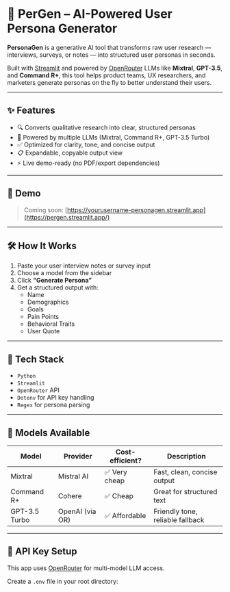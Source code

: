 # 🧠 PerGen – AI-Powered User Persona Generator

**PersonaGen** is a generative AI tool that transforms raw user research — interviews, surveys, or notes — into structured user personas in seconds.

Built with [Streamlit](https://streamlit.io/) and powered by [OpenRouter](https://openrouter.ai/) LLMs like **Mixtral**, **GPT-3.5**, and **Command R+**, this tool helps product teams, UX researchers, and marketers generate personas on the fly to better understand their users.

---

## ✨ Features

- 🔍 Converts qualitative research into clear, structured personas
- 🧠 Powered by multiple LLMs (Mixtral, Command R+, GPT-3.5 Turbo)
- ✅ Optimized for clarity, tone, and concise output
- 📋 Expandable, copyable output view
- ⚡ Live demo-ready (no PDF/export dependencies)

---

## 🚀 Demo

> Coming soon: [https://yourusername-personagen.streamlit.app](https://pergen.streamlit.app/)

---

## 🛠 How It Works

1. Paste your user interview notes or survey input
2. Choose a model from the sidebar
3. Click **“Generate Persona”**
4. Get a structured output with:
   - Name
   - Demographics
   - Goals
   - Pain Points
   - Behavioral Traits
   - User Quote

---

## 🧩 Tech Stack

- `Python`
- `Streamlit`
- `OpenRouter` API
- `Dotenv` for API key handling
- `Regex` for persona parsing

---

## 🧪 Models Available

| Model              | Provider         | Cost-efficient? | Description                      |
|-------------------|------------------|-----------------|----------------------------------|
| Mixtral            | Mistral AI       | ✅ Very cheap     | Fast, clean, concise output      |
| Command R+         | Cohere           | ✅ Cheap          | Great for structured text        |
| GPT-3.5 Turbo      | OpenAI (via OR)  | ✅ Affordable     | Friendly tone, reliable fallback |

---

## 🔐 API Key Setup

This app uses [OpenRouter](https://openrouter.ai/) for multi-model LLM access.

Create a `.env` file in your root directory:

